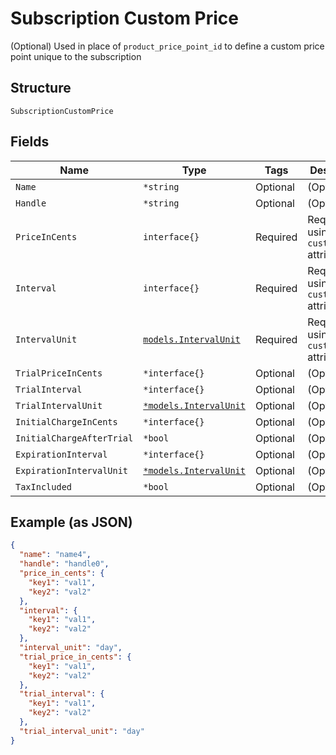 
# Subscription Custom Price

(Optional) Used in place of `product_price_point_id` to define a custom price point unique to the subscription

## Structure

`SubscriptionCustomPrice`

## Fields

| Name | Type | Tags | Description |
|  --- | --- | --- | --- |
| `Name` | `*string` | Optional | (Optional) |
| `Handle` | `*string` | Optional | (Optional) |
| `PriceInCents` | `interface{}` | Required | Required if using `custom_price` attribute. |
| `Interval` | `interface{}` | Required | Required if using `custom_price` attribute. |
| `IntervalUnit` | [`models.IntervalUnit`](../../doc/models/interval-unit.md) | Required | Required if using `custom_price` attribute. |
| `TrialPriceInCents` | `*interface{}` | Optional | (Optional) |
| `TrialInterval` | `*interface{}` | Optional | (Optional) |
| `TrialIntervalUnit` | [`*models.IntervalUnit`](../../doc/models/interval-unit.md) | Optional | (Optional) |
| `InitialChargeInCents` | `*interface{}` | Optional | (Optional) |
| `InitialChargeAfterTrial` | `*bool` | Optional | (Optional) |
| `ExpirationInterval` | `*interface{}` | Optional | (Optional) |
| `ExpirationIntervalUnit` | [`*models.IntervalUnit`](../../doc/models/interval-unit.md) | Optional | (Optional) |
| `TaxIncluded` | `*bool` | Optional | (Optional) |

## Example (as JSON)

```json
{
  "name": "name4",
  "handle": "handle0",
  "price_in_cents": {
    "key1": "val1",
    "key2": "val2"
  },
  "interval": {
    "key1": "val1",
    "key2": "val2"
  },
  "interval_unit": "day",
  "trial_price_in_cents": {
    "key1": "val1",
    "key2": "val2"
  },
  "trial_interval": {
    "key1": "val1",
    "key2": "val2"
  },
  "trial_interval_unit": "day"
}
```

